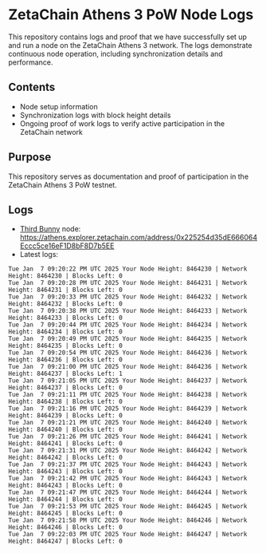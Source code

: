 # ZetaChain Athens 3 PoW Node Logs
This repository contains logs and proof that we have successfully set up and run a node on the ZetaChain Athens 3 network. The logs demonstrate continuous node operation, including synchronization details and performance.

## Contents
- Node setup information
- Synchronization logs with block height details
- Ongoing proof of work logs to verify active participation in the ZetaChain network

## Purpose
This repository serves as documentation and proof of participation in the ZetaChain Athens 3 PoW testnet.

## Logs

- [Third Bunny](https://thirdbunny.xyz/) node: https://athens.explorer.zetachain.com/address/0x225254d35dE666064Eccc5ce16eF1D8bF8D7b5EE
- Latest logs:
```
Tue Jan  7 09:20:22 PM UTC 2025 Your Node Height: 8464230 | Network Height: 8464230 | Blocks Left: 0
Tue Jan  7 09:20:28 PM UTC 2025 Your Node Height: 8464231 | Network Height: 8464231 | Blocks Left: 0
Tue Jan  7 09:20:33 PM UTC 2025 Your Node Height: 8464232 | Network Height: 8464232 | Blocks Left: 0
Tue Jan  7 09:20:38 PM UTC 2025 Your Node Height: 8464233 | Network Height: 8464233 | Blocks Left: 0
Tue Jan  7 09:20:44 PM UTC 2025 Your Node Height: 8464234 | Network Height: 8464234 | Blocks Left: 0
Tue Jan  7 09:20:49 PM UTC 2025 Your Node Height: 8464235 | Network Height: 8464235 | Blocks Left: 0
Tue Jan  7 09:20:54 PM UTC 2025 Your Node Height: 8464236 | Network Height: 8464236 | Blocks Left: 0
Tue Jan  7 09:21:00 PM UTC 2025 Your Node Height: 8464236 | Network Height: 8464237 | Blocks Left: 1
Tue Jan  7 09:21:05 PM UTC 2025 Your Node Height: 8464237 | Network Height: 8464237 | Blocks Left: 0
Tue Jan  7 09:21:11 PM UTC 2025 Your Node Height: 8464238 | Network Height: 8464238 | Blocks Left: 0
Tue Jan  7 09:21:16 PM UTC 2025 Your Node Height: 8464239 | Network Height: 8464239 | Blocks Left: 0
Tue Jan  7 09:21:21 PM UTC 2025 Your Node Height: 8464240 | Network Height: 8464240 | Blocks Left: 0
Tue Jan  7 09:21:26 PM UTC 2025 Your Node Height: 8464241 | Network Height: 8464241 | Blocks Left: 0
Tue Jan  7 09:21:31 PM UTC 2025 Your Node Height: 8464242 | Network Height: 8464242 | Blocks Left: 0
Tue Jan  7 09:21:37 PM UTC 2025 Your Node Height: 8464243 | Network Height: 8464243 | Blocks Left: 0
Tue Jan  7 09:21:42 PM UTC 2025 Your Node Height: 8464243 | Network Height: 8464243 | Blocks Left: 0
Tue Jan  7 09:21:47 PM UTC 2025 Your Node Height: 8464244 | Network Height: 8464244 | Blocks Left: 0
Tue Jan  7 09:21:53 PM UTC 2025 Your Node Height: 8464245 | Network Height: 8464245 | Blocks Left: 0
Tue Jan  7 09:21:58 PM UTC 2025 Your Node Height: 8464246 | Network Height: 8464246 | Blocks Left: 0
Tue Jan  7 09:22:03 PM UTC 2025 Your Node Height: 8464247 | Network Height: 8464247 | Blocks Left: 0
```
